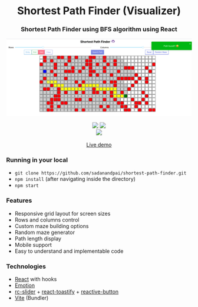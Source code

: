 <div align="center">
<h1>Shortest Path Finder (Visualizer)</h1>

### Shortest Path Finder using BFS algorithm using React

<a href="https://sadanandpai.github.io/shortest-path-finder/dist/"><img src="cover/cover.png" alt="cover"/></a>

[![](https://img.shields.io/github/stars/sadanandpai/shortest-path-finder?style=for-the-badge)](#stars)
[![](https://img.shields.io/github/forks/sadanandpai/shortest-path-finder?style=for-the-badge)](#forks)<br>
![](https://visitor-badge.glitch.me/badge?page_id=shortest-path-finder)

<a href="https://sadanandpai.github.io/shortest-path-finder/dist/">Live demo</a>

</div>

### Running in your local

- `git clone https://github.com/sadanandpai/shortest-path-finder.git`
- `npm install` (after navigating inside the directory)
- `npm start`

### Features

- Responsive grid layout for screen sizes
- Rows and columns control
- Custom maze building options
- Random maze generator
- Path length display
- Mobile support
- Easy to understand and implementable code

### Technologies

- [React](https://reactjs.org/) with hooks
- [Emotion](https://emotion.sh/)
- [rc-slider](https://slider-react-component.vercel.app/) + [react-toastify](https://fkhadra.github.io/react-toastify) + [reactive-button](https://www.arifszn.com/reactive-button/)
- [Vite](https://vitejs.dev/) (Bundler)
